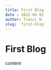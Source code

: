 ```yaml
---
title: First Blog
date : 2022-04-02
author: Tianci W
slug:  first-blog
---
```


# First Blog

content
